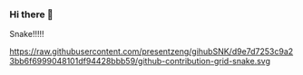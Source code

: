 ### Hi there 👋

Snake!!!!!
<!--
**presentzeng/presentzeng** is a ✨ _special_ ✨ repository because its `README.md` (this file) appears on your GitHub profile.

Here are some ideas to get you started:

- 🔭 I’m currently working on ...
- 🌱 I’m currently learning S6.081
- 👯 I’m looking to collaborate on ...
- 🤔 I’m looking for help with ...
- 💬 Ask me about ...
- 📫 How to reach me: presentzeng@gmail.com
- 😄 Pronouns: ...
- ⚡ Fun fact: ...
-->


https://raw.githubusercontent.com/presentzeng/gihubSNK/d9e7d7253c9a23bb6f6999048101df94428bbb59/github-contribution-grid-snake.svg
